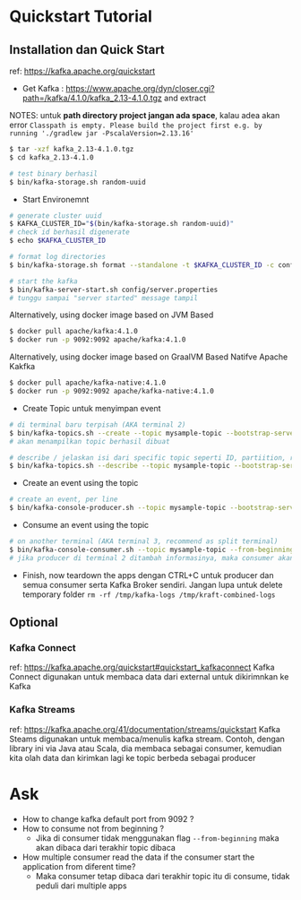 # Quickstart Tutorial

## Installation dan Quick Start
ref: https://kafka.apache.org/quickstart
- Get Kafka : https://www.apache.org/dyn/closer.cgi?path=/kafka/4.1.0/kafka_2.13-4.1.0.tgz and extract

NOTES: untuk **path directory project jangan ada space**, kalau adea akan error
`Classpath is empty. Please build the project first e.g. by running './gradlew jar -PscalaVersion=2.13.16'`

```sh
$ tar -xzf kafka_2.13-4.1.0.tgz
$ cd kafka_2.13-4.1.0

# test binary berhasil
$ bin/kafka-storage.sh random-uuid
```

- Start Environemnt
```sh
# generate cluster uuid
$ KAFKA_CLUSTER_ID="$(bin/kafka-storage.sh random-uuid)"
# check id berhasil digenerate
$ echo $KAFKA_CLUSTER_ID

# format log directories
$ bin/kafka-storage.sh format --standalone -t $KAFKA_CLUSTER_ID -c config/server.properties

# start the kafka
$ bin/kafka-server-start.sh config/server.properties
# tunggu sampai "server started" message tampil 
```

Alternatively, using docker image based on JVM Based
```sh
$ docker pull apache/kafka:4.1.0
$ docker run -p 9092:9092 apache/kafka:4.1.0
```

Alternatively, using docker image based on GraalVM Based Natifve Apache Kakfka 
```sh
$ docker pull apache/kafka-native:4.1.0
$ docker run -p 9092:9092 apache/kafka-native:4.1.0
```

- Create Topic untuk menyimpan event
```sh
# di terminal baru terpisah (AKA terminal 2)
$ bin/kafka-topics.sh --create --topic mysample-topic --bootstrap-server localhost:9092
# akan menampilkan topic berhasil dibuat

# describe / jelaskan isi dari specific topic seperti ID, partiition, replica, etc
$ bin/kafka-topics.sh --describe --topic mysample-topic --bootstrap-server localhost:9092

```

- Create an event using the topic
```sh
# create an event, per line
$ bin/kafka-console-producer.sh --topic mysample-topic --bootstrap-server localhost:9092
```

- Consume an event using the topic
```sh
# on another terminal (AKA terminal 3, recommend as split terminal)
$ bin/kafka-console-consumer.sh --topic mysample-topic --from-beginning --bootstrap-server localhost:9092
# jika producer di terminal 2 ditambah informasinya, maka consumer akan otomatis menampilkan data terbaru juga
```

- Finish, now teardown the apps dengan CTRL+C untuk producer dan semua consumer serta Kafka Broker sendiri. 
Jangan lupa untuk delete temporary folder `rm -rf /tmp/kafka-logs /tmp/kraft-combined-logs`

## Optional
### Kafka Connect
ref: https://kafka.apache.org/quickstart#quickstart_kafkaconnect
Kafka Connect digunakan untuk membaca data dari external untuk dikirimnkan ke Kafka 

### Kafka Streams
ref: https://kafka.apache.org/41/documentation/streams/quickstart
Kafka Steams digunakan untuk membaca/menulis kafka stream. Contoh, dengan library ini via Java atau Scala, dia membaca sebagai consumer, kemudian kita olah data  dan kirimkan lagi ke topic berbeda sebagai producer

# Ask
- How to change kafka default port from 9092 ?
- How to consume not from beginning ?
  - Jika di consumer tidak menggunakan flag `--from-beginning` maka akan dibaca dari terakhir topic dibaca
- How multiple consumer read the data if the consumer start the application from diferent time?
  - Maka consumer tetap dibaca dari terakhir topic itu di consume, tidak peduli dari multiple apps